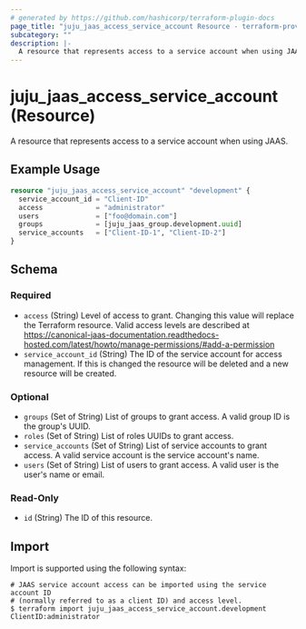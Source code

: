 ```yaml
---
# generated by https://github.com/hashicorp/terraform-plugin-docs
page_title: "juju_jaas_access_service_account Resource - terraform-provider-juju"
subcategory: ""
description: |-
  A resource that represents access to a service account when using JAAS.
---
```


# juju_jaas_access_service_account (Resource)

A resource that represents access to a service account when using JAAS.

## Example Usage

```terraform
resource "juju_jaas_access_service_account" "development" {
  service_account_id = "Client-ID"
  access             = "administrator"
  users              = ["foo@domain.com"]
  groups             = [juju_jaas_group.development.uuid]
  service_accounts   = ["Client-ID-1", "Client-ID-2"]
}
```

<!-- schema generated by tfplugindocs -->
## Schema

### Required

- `access` (String) Level of access to grant. Changing this value will replace the Terraform resource. Valid access levels are described at https://canonical-jaas-documentation.readthedocs-hosted.com/latest/howto/manage-permissions/#add-a-permission
- `service_account_id` (String) The ID of the service account for access management. If this is changed the resource will be deleted and a new resource will be created.

### Optional

- `groups` (Set of String) List of groups to grant access. A valid group ID is the group's UUID.
- `roles` (Set of String) List of roles UUIDs to grant access.
- `service_accounts` (Set of String) List of service accounts to grant access. A valid service account is the service account's name.
- `users` (Set of String) List of users to grant access. A valid user is the user's name or email.

### Read-Only

- `id` (String) The ID of this resource.

## Import

Import is supported using the following syntax:

```shell
# JAAS service account access can be imported using the service account ID 
# (normally referred to as a client ID) and access level.
$ terraform import juju_jaas_access_service_account.development ClientID:administrator
```
